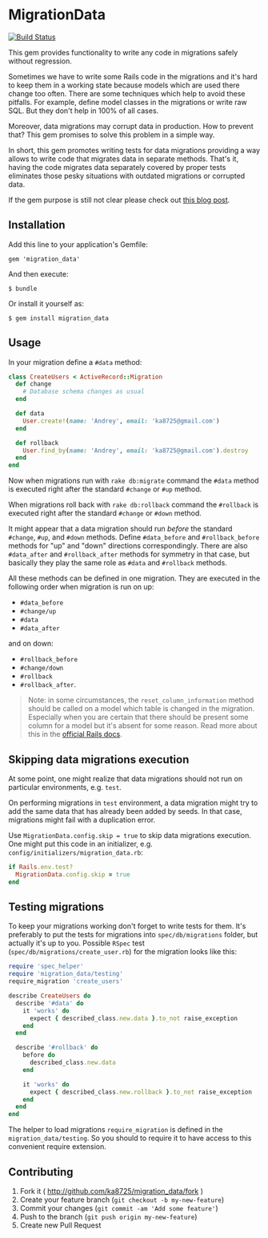 # MigrationData

[![Build Status](https://travis-ci.org/ka8725/migration_data.svg?branch=master)](https://travis-ci.org/ka8725/migration_data)

This gem provides functionality to write any code in migrations safely without regression.

Sometimes we have to write some Rails code in the migrations and it's hard to
keep them in a working state because models which are used there change too often. There are
some techniques which help to avoid these pitfalls. For example, define model
classes in the migrations or write raw SQL. But they don't help in 100% of all cases.

Moreover, data migrations may corrupt data in production. How to prevent that? This gem promises to solve this problem in a simple way.

In short, this gem promotes writing tests for data migrations providing a way allows to write code that migrates data in separate methods. That's it, having the code migrates data separately covered by proper tests eliminates those pesky situations with outdated migrations or corrupted data.

If the gem purpose is still not clear please check out [this blog post](http://railsguides.net/2014/01/30/change-data-in-migrations-like-a-boss/).

## Installation

Add this line to your application's Gemfile:

    gem 'migration_data'

And then execute:

    $ bundle

Or install it yourself as:

    $ gem install migration_data

## Usage

In your migration define a `#data` method:

```ruby
class CreateUsers < ActiveRecord::Migration
  def change
    # Database schema changes as usual
  end

  def data
    User.create!(name: 'Andrey', email: 'ka8725@gmail.com')
  end

  def rollback
    User.find_by(name: 'Andrey', email: 'ka8725@gmail.com').destroy
  end
end
```

Now when migrations run with `rake db:migrate` command the `#data` method is executed right after the standard `#change` or `#up` method.

When migrations roll back with `rake db:rollback` command the `#rollback` is executed right after the standard `#change` or `#down` method.

It might appear that a data migration should run *before* the standard `#change`, `#up`, and `#down` methods. Define `#data_before` and `#rollback_before` methods for "up" and "down" directions correspondingly. There are also `#data_after` and `#rollback_after` methods for symmetry in that case, but basically they play the same role as `#data` and `#rollback` methods.

All these methods can be defined in one migration. They are executed in the following order when migration is run on up:
- `#data_before`
- `#change/up`
- `#data`
- `#data_after`

and on down:

- `#rollback_before`
- `#change/down`
- `#rollback`
- `#rollback_after`.

> Note: in some circumstances, the `reset_column_information` method should be called on a model which table is changed in the migration. Especially when you are certain that there should be present some column for a model but it's absent for some reason. Read more about this in the [official Rails docs](http://guides.rubyonrails.org/v4.1/migrations.html#using-models-in-your-migrations).

## Skipping data migrations execution

At some point, one might realize that data migrations should not run on particular environments, e.g. `test`.

On performing migrations in `test` environment, a data migration might try to add the same data that has already been added by seeds. In that case, migrations might fail with a duplication error.

Use `MigrationData.config.skip = true` to skip data migrations execution. One might put this code in an initializer, e.g. `config/initializers/migration_data.rb`:

```ruby
if Rails.env.test?
  MigrationData.config.skip = true
end
```

## Testing migrations

To keep your migrations working don't forget to write tests for them. It's preferably to put the tests for migrations into `spec/db/migrations` folder, but actually it's up to you. Possible `RSpec` test (`spec/db/migrations/create_user.rb`) for the migration looks like this:

```ruby
require 'spec_helper'
require 'migration_data/testing'
require_migration 'create_users'

describe CreateUsers do
  describe '#data' do
    it 'works' do
      expect { described_class.new.data }.to_not raise_exception
    end
  end

  describe '#rollback' do
    before do
      described_class.new.data
    end

    it 'works' do
      expect { described_class.new.rollback }.to_not raise_exception
    end
  end
end
```

The helper to load migrations `require_migration` is defined in the `migration_data/testing`. So you should to require it to have access to this convenient require extension.

## Contributing

1. Fork it ( http://github.com/ka8725/migration_data/fork )
2. Create your feature branch (`git checkout -b my-new-feature`)
3. Commit your changes (`git commit -am 'Add some feature'`)
4. Push to the branch (`git push origin my-new-feature`)
5. Create new Pull Request
